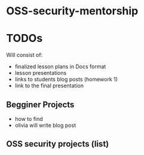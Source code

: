 # OSS-security-mentorship

# TODOs
Will consist of: 
- finalized lesson plans in Docs format 
- lesson presentations
- links to students blog posts (homework 1)
- link to the final presentation 

## Begginer Projects 
- how to find
- olivia will write blog post

## OSS security projects (list)

